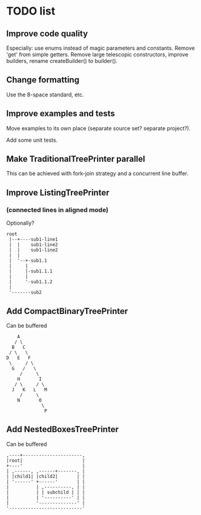 # TODO list

## Improve code quality

Especially: use enums instead of magic parameters and constants.
Remove 'get' from simple getters.
Remove large telescopic constructors, improve builders, rename createBuilder() to builder().

## Change formatting

Use the 8-space standard, etc.

## Improve examples and tests

Move examples to its own place (separate source set? separate project?).

Add some unit tests.

##  Make TraditionalTreePrinter parallel

This can be achieved with fork-join strategy and a concurrent line buffer.

## Improve ListingTreePrinter
### (connected lines in aligned mode)

Optionally?

    root
     |--+----sub1-line1
     |  |    sub1-line2
     |  |    sub1-line2
     |  |
     |  '--+-sub1.1
     |     |
     |     |-sub1.1.1
     |     |
     |     '-sub1.1.2
     |
     '-------sub2


## Add CompactBinaryTreePrinter

Can be buffered

        A
       / \
      B   C
     / \   \
    D   E   F
     \     / \
      G   /   \
         /     \
        H       I
       / \     / \
      J   K   L   M
         /     \
        N       O
                 \
                  P


## Add NestedBoxesTreePrinter

Can be buffered

    ,----+----------------------,
    |root|                      |
    +----'                      |
    | ,------, ,------+-------, |
    | |child1| |child2|       | |
    | '------' +------'       | |
    |          | ,----------, | |
    |          | | subchild | | |
    |          | '----------' | |
    |          '--------------' |
    '---------------------------'
